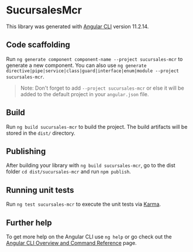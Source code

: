 # SucursalesMcr

This library was generated with [Angular CLI](https://github.com/angular/angular-cli) version 11.2.14.

## Code scaffolding

Run `ng generate component component-name --project sucursales-mcr` to generate a new component. You can also use `ng generate directive|pipe|service|class|guard|interface|enum|module --project sucursales-mcr`.
> Note: Don't forget to add `--project sucursales-mcr` or else it will be added to the default project in your `angular.json` file. 

## Build

Run `ng build sucursales-mcr` to build the project. The build artifacts will be stored in the `dist/` directory.

## Publishing

After building your library with `ng build sucursales-mcr`, go to the dist folder `cd dist/sucursales-mcr` and run `npm publish`.

## Running unit tests

Run `ng test sucursales-mcr` to execute the unit tests via [Karma](https://karma-runner.github.io).

## Further help

To get more help on the Angular CLI use `ng help` or go check out the [Angular CLI Overview and Command Reference](https://angular.io/cli) page.
